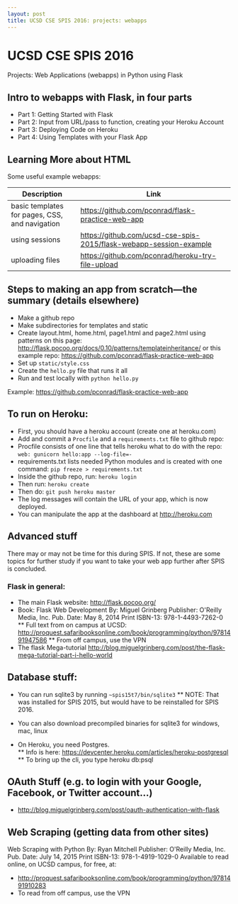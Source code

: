 ```yaml
---
layout: post
title: UCSD CSE SPIS 2016: projects: webapps
---
```


# UCSD CSE SPIS 2016

Projects: Web Applications (webapps) in Python using Flask


## Intro to webapps with Flask, in four parts


* Part 1: Getting Started with Flask 
* Part 2: Input from URL/pass to function, creating your Heroku Account
* Part 3: Deploying Code on Heroku
* Part 4: Using Templates with your Flask App


## Learning More about HTML

Some useful example webapps:

| Description | Link |
|-------------|------|
| basic templates for pages, CSS, and navigation |  <https://github.com/pconrad/flask-practice-web-app> |
| using sessions |  <https://github.com/ucsd-cse-spis-2015/flask-webapp-session-example> |
| uploading files | <https://github.com/pconrad/heroku-try-file-upload> |

## Steps to making an app from scratch—the summary (details elsewhere)
* Make a github repo
* Make subdirectories for templates and static
* Create layout.html, home.html, page1.html and page2.html using patterns on this page: <http://flask.pocoo.org/docs/0.10/patterns/templateinheritance/> or this example repo: <https://github.com/pconrad/flask-practice-web-app>
* Set up `static/style.css`
* Create the `hello.py` file that runs it all
* Run and test locally with `python hello.py`

Example: <https://github.com/pconrad/flask-practice-web-app>

## To run on Heroku:

* First, you should have a heroku account (create one at heroku.com)
* Add and commit a `Procfile` and a `requirements.txt` file to github repo:
* Procfile consists of one line that tells heroku what to do with the repo: 
`web: gunicorn hello:app --log-file=-`
* requirements.txt lists needed Python modules and is created with one command:
`pip freeze > requirements.txt`
* Inside the github repo, run: `heroku login`
* Then run:  `heroku create`
* Then do: `git push heroku master`
* The log messages will contain the URL of your app, which is now deployed.
* You can manipulate the app at the dashboard at <http://heroku.com>

## Advanced stuff 

There may or may not be time for this during SPIS.  If not, these are some topics for further study if you want to take your web app further after SPIS is concluded.

### Flask in general:

* The main Flask website: <http://flask.pocoo.org/>
* Book: Flask Web Development By: Miguel Grinberg Publisher: O'Reilly Media, Inc. Pub. Date: May 8, 2014  Print ISBN-13: 978-1-4493-7262-0
** Full text from on campus at UCSD: <http://proquest.safaribooksonline.com/book/programming/python/9781491947586>
** From off campus, use the VPN
* The flask Mega-tutorial  http://blog.miguelgrinberg.com/post/the-flask-mega-tutorial-part-i-hello-world

## Database stuff:
* You can run sqlite3 by running `~spis15t7/bin/sqlite3`
** NOTE: That was installed for SPIS 2015, but would have to be reinstalled for SPIS 2016.

* You can also download precompiled binaries for sqlite3 for windows, mac, linux

* On Heroku, you need Postgres.  
** Info is here: <https://devcenter.heroku.com/articles/heroku-postgresql>
** To bring up the cli, you type heroku db:psql

## OAuth Stuff (e.g. to login with your Google, Facebook, or Twitter account...)

* <http://blog.miguelgrinberg.com/post/oauth-authentication-with-flask>

## Web Scraping (getting data from other sites)

Web Scraping with Python By: Ryan Mitchell Publisher: O'Reilly Media, Inc. Pub. Date: July 14, 2015 Print ISBN-13: 978-1-4919-1029-0
Available to read online, on UCSD campus, for free, at:
* <http://proquest.safaribooksonline.com/book/programming/python/9781491910283>
* To read from off campus, use the VPN
